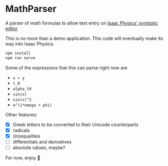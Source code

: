 # MathParser

A parser of math formulas to allow text entry on [Isaac Physics' symbolic editor](https://isaacphysics.org/equality)

This is no more than a demo application. This code will eventually make its way into Isaac Physics.

```bash
npm install
npm run serve
```

Some of the expressions that this can parse right now are

- `x + y`
- `t_0`
- `alpha_t0`
- `sin(x)`
- `sin(x)^2`
- `e^(i*omega + phi)`

Other features:

- [x] Greek letters to be converted to their Unicode counterparts
- [x] radicals
- [x] (in)equalities
- [ ] differentials and derivatives
- [ ] absolute values, maybe?

For now, enjoy 🙂